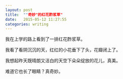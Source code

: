 ```yaml
---
layout: post
title:  ""奇妙"的红花酢浆草"
date:   2015-05-12 11:27:55
categories: writing
---
```

我在上学的路上看到了一排红花酢浆草。

我看了看阴沉沉的天，红红的小花垂下了头，花瓣闭上了。

我想起昨天既晴朗又洁白的天空下朵朵绽放的花儿，真美。

难道它也长了眼睛？真奇妙。
